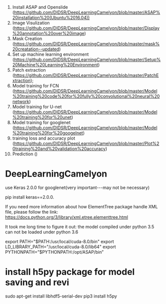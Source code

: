 
1. Install ASAP and Openslide (https://github.com/DIDSR/DeepLearningCamelyon/blob/master/ASAP%20installation%20(Ubuntu%2016.04))
2. Image Visulization (https://github.com/DIDSR/DeepLearningCamelyon/blob/master/Display%20annotation%20over%20image)
3. Mask Creation (https://github.com/DIDSR/DeepLearningCamelyon/blob/master/mask%20creatation--updated)
4. Set up machine learning environment (https://github.com/DIDSR/DeepLearningCamelyon/blob/master/Setup%20Machine%20Learning%20Environment)
5. Patch extraction (https://github.com/DIDSR/DeepLearningCamelyon/blob/master/PatchExtraction); 
6. Model training for FCN (https://github.com/DIDSR/DeepLearningCamelyon/blob/master/Model%20training%20code%20for%20fully%20convolutional%20neural%20network)
7. Model training for U-net (https://github.com/DIDSR/DeepLearningCamelyon/blob/master/Model%20training%20for%20unet)
8. Model training for googlenet (https://github.com/DIDSR/DeepLearningCamelyon/blob/master/Model%20training%20for%20googelnet)
9. training loss and accuracy plot (https://github.com/DIDSR/DeepLearningCamelyon/blob/master/Plot%20training%20and%20validation%20accuracy)
10. Prediction ()









# DeepLearningCamelyon

use Keras 2.0.0 for googlenet(very important---may not be necessary)

pip install keras==2.0.0.


If you need more information about how ElementTree package handle XML file, please follow the link: 
https://docs.python.org/3/library/xml.etree.elementtree.html

It took me long time to figure it out:
the model compiled under python 3.5 can not be loaded under python 3.6


export PATH="$PATH:/usr/local/cuda-8.0/bin"
export LD_LIBRARY_PATH="/usr/local/cuda-8.0/lib64"
export PYTHONPATH=”$PYTHONPATH:/opt/ASAP/bin”

# install h5py package for model saving and revi
sudo apt-get install libhdf5-serial-dev
pip3 install h5py
